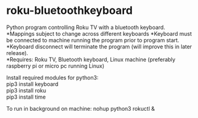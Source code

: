 # roku-bluetoothkeyboard
Python program controlling Roku TV with a bluetooth keyboard.  
*Mappings subject to change across different keyboards
*Keyboard must be connected to machine running the program prior to program start.  
*Keyboard disconnect will terminate the program (will improve this in later release).  
*Requires: Roku TV, Bluetooth keyboard, Linux machine (preferably raspberry pi or micro pc running Linux)

Install required modules for python3:  
pip3 install keyboard  
pip3 install roku  
pip3 install time  

To run in background on machine:
nohup python3 rokuctl &

